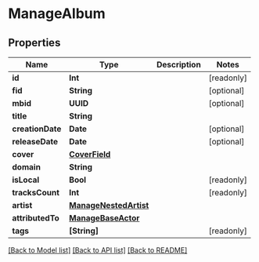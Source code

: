 # ManageAlbum

## Properties
Name | Type | Description | Notes
------------ | ------------- | ------------- | -------------
**id** | **Int** |  | [readonly] 
**fid** | **String** |  | [optional] 
**mbid** | **UUID** |  | [optional] 
**title** | **String** |  | 
**creationDate** | **Date** |  | [optional] 
**releaseDate** | **Date** |  | [optional] 
**cover** | [**CoverField**](CoverField.md) |  | 
**domain** | **String** |  | 
**isLocal** | **Bool** |  | [readonly] 
**tracksCount** | **Int** |  | [readonly] 
**artist** | [**ManageNestedArtist**](ManageNestedArtist.md) |  | 
**attributedTo** | [**ManageBaseActor**](ManageBaseActor.md) |  | 
**tags** | **[String]** |  | [readonly] 

[[Back to Model list]](../README.md#documentation-for-models) [[Back to API list]](../README.md#documentation-for-api-endpoints) [[Back to README]](../README.md)


